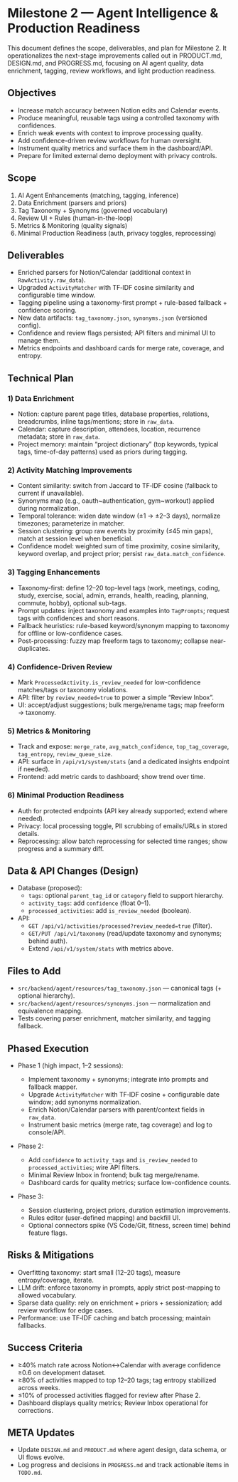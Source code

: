 # Milestone 2 — Agent Intelligence & Production Readiness

This document defines the scope, deliverables, and plan for Milestone 2. It operationalizes the next-stage improvements called out in PRODUCT.md, DESIGN.md, and PROGRESS.md, focusing on AI agent quality, data enrichment, tagging, review workflows, and light production readiness.

## Objectives
- Increase match accuracy between Notion edits and Calendar events.
- Produce meaningful, reusable tags using a controlled taxonomy with confidences.
- Enrich weak events with context to improve processing quality.
- Add confidence-driven review workflows for human oversight.
- Instrument quality metrics and surface them in the dashboard/API.
- Prepare for limited external demo deployment with privacy controls.

## Scope
1) AI Agent Enhancements (matching, tagging, inference)
2) Data Enrichment (parsers and priors)
3) Tag Taxonomy + Synonyms (governed vocabulary)
4) Review UI + Rules (human-in-the-loop)
5) Metrics & Monitoring (quality signals)
6) Minimal Production Readiness (auth, privacy toggles, reprocessing)

## Deliverables
- Enriched parsers for Notion/Calendar (additional context in `RawActivity.raw_data`).
- Upgraded `ActivityMatcher` with TF‑IDF cosine similarity and configurable time window.
- Tagging pipeline using a taxonomy-first prompt + rule-based fallback + confidence scoring.
- New data artifacts: `tag_taxonomy.json`, `synonyms.json` (versioned config).
- Confidence and review flags persisted; API filters and minimal UI to manage them.
- Metrics endpoints and dashboard cards for merge rate, coverage, and entropy.

## Technical Plan

### 1) Data Enrichment
- Notion: capture parent page titles, database properties, relations, breadcrumbs, inline tags/mentions; store in `raw_data`.
- Calendar: capture description, attendees, location, recurrence metadata; store in `raw_data`.
- Project memory: maintain “project dictionary” (top keywords, typical tags, time-of-day patterns) used as priors during tagging.

### 2) Activity Matching Improvements
- Content similarity: switch from Jaccard to TF‑IDF cosine (fallback to current if unavailable).
- Synonyms map (e.g., oauth~authentication, gym~workout) applied during normalization.
- Temporal tolerance: widen date window (±1 → ±2–3 days), normalize timezones; parameterize in matcher.
- Session clustering: group raw events by proximity (≤45 min gaps), match at session level when beneficial.
- Confidence model: weighted sum of time proximity, cosine similarity, keyword overlap, and project prior; persist `raw_data.match_confidence`.

### 3) Tagging Enhancements
- Taxonomy-first: define 12–20 top-level tags (work, meetings, coding, study, exercise, social, admin, errands, health, reading, planning, commute, hobby), optional sub-tags.
- Prompt updates: inject taxonomy and examples into `TagPrompts`; request tags with confidences and short reasons.
- Fallback heuristics: rule-based keyword/synonym mapping to taxonomy for offline or low-confidence cases.
- Post-processing: fuzzy map freeform tags to taxonomy; collapse near-duplicates.

### 4) Confidence-Driven Review
- Mark `ProcessedActivity.is_review_needed` for low-confidence matches/tags or taxonomy violations.
- API: filter by `review_needed=true` to power a simple “Review Inbox”.
- UI: accept/adjust suggestions; bulk merge/rename tags; map freeform → taxonomy.

### 5) Metrics & Monitoring
- Track and expose: `merge_rate`, `avg_match_confidence`, `top_tag_coverage`, `tag_entropy`, `review_queue_size`.
- API: surface in `/api/v1/system/stats` (and a dedicated insights endpoint if needed).
- Frontend: add metric cards to dashboard; show trend over time.

### 6) Minimal Production Readiness
- Auth for protected endpoints (API key already supported; extend where needed).
- Privacy: local processing toggle, PII scrubbing of emails/URLs in stored details.
- Reprocessing: allow batch reprocessing for selected time ranges; show progress and a summary diff.

## Data & API Changes (Design)
- Database (proposed):
  - `tags`: optional `parent_tag_id` or `category` field to support hierarchy.
  - `activity_tags`: add `confidence` (float 0–1).
  - `processed_activities`: add `is_review_needed` (boolean).
- API:
  - `GET /api/v1/activities/processed?review_needed=true` (filter).
  - `GET/PUT /api/v1/taxonomy` (read/update taxonomy and synonyms; behind auth).
  - Extend `/api/v1/system/stats` with metrics above.

## Files to Add
- `src/backend/agent/resources/tag_taxonomy.json` — canonical tags (+ optional hierarchy).
- `src/backend/agent/resources/synonyms.json` — normalization and equivalence mapping.
- Tests covering parser enrichment, matcher similarity, and tagging fallback.

## Phased Execution
- Phase 1 (high impact, 1–2 sessions):
  - Implement taxonomy + synonyms; integrate into prompts and fallback mapper.
  - Upgrade `ActivityMatcher` with TF‑IDF cosine + configurable date window; add synonyms normalization.
  - Enrich Notion/Calendar parsers with parent/context fields in `raw_data`.
  - Instrument basic metrics (merge rate, tag coverage) and log to console/API.

- Phase 2:
  - Add `confidence` to `activity_tags` and `is_review_needed` to `processed_activities`; wire API filters.
  - Minimal Review Inbox in frontend; bulk tag merge/rename.
  - Dashboard cards for quality metrics; surface low-confidence counts.

- Phase 3:
  - Session clustering, project priors, duration estimation improvements.
  - Rules editor (user-defined mapping) and backfill UI.
  - Optional connectors spike (VS Code/Git, fitness, screen time) behind feature flags.

## Risks & Mitigations
- Overfitting taxonomy: start small (12–20 tags), measure entropy/coverage, iterate.
- LLM drift: enforce taxonomy in prompts, apply strict post-mapping to allowed vocabulary.
- Sparse data quality: rely on enrichment + priors + sessionization; add review workflow for edge cases.
- Performance: use TF‑IDF caching and batch processing; maintain fallbacks.

## Success Criteria
- ≥40% match rate across Notion↔Calendar with average confidence ≥0.6 on development dataset.
- ≥80% of activities mapped to top 12–20 tags; tag entropy stabilized across weeks.
- ≤10% of processed activities flagged for review after Phase 2.
- Dashboard displays quality metrics; Review Inbox operational for corrections.

## META Updates
- Update `DESIGN.md` and `PRODUCT.md` where agent design, data schema, or UI flows evolve.
- Log progress and decisions in `PROGRESS.md` and track actionable items in `TODO.md`.

